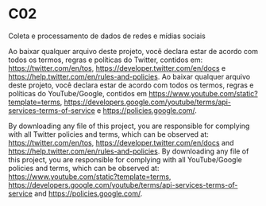 # C02
Coleta e processamento de dados de redes e mídias sociais

Ao baixar qualquer arquivo deste projeto, você declara estar de acordo com todos os termos, regras e políticas do Twitter, contidos em: https://twitter.com/en/tos, https://developer.twitter.com/en/docs e https://help.twitter.com/en/rules-and-policies.
Ao baixar qualquer arquivo deste projeto, você declara estar de acordo com todos os termos, regras e políticas do YouTube/Google, contidos em https://www.youtube.com/static?template=terms, https://developers.google.com/youtube/terms/api-services-terms-of-service e https://policies.google.com/.

By downloading any file of this project, you are responsible for complying with all Twitter policies and terms, which can be observed at: https://twitter.com/en/tos, https://developer.twitter.com/en/docs and https://help.twitter.com/en/rules-and-policies.
By downloading any file of this project, you are responsible for complying with all YouTube/Google policies and terms, which can be observed at: https://www.youtube.com/static?template=terms, https://developers.google.com/youtube/terms/api-services-terms-of-service and https://policies.google.com/.
